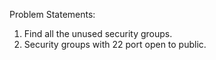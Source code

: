 Problem Statements:

1) Find all the unused security groups.
2) Security groups with 22 port open to public.